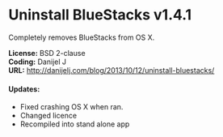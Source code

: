 Uninstall BlueStacks v1.4.1
===========================

Completely removes BlueStacks from OS X.

**License:** BSD 2-clause  
**Coding:** Danijel J  
**URL:** http://danijelj.com/blog/2013/10/12/uninstall-bluestacks/

#### Updates: #
 - Fixed crashing OS X when ran.
 - Changed licence
 - Recompiled into stand alone app
